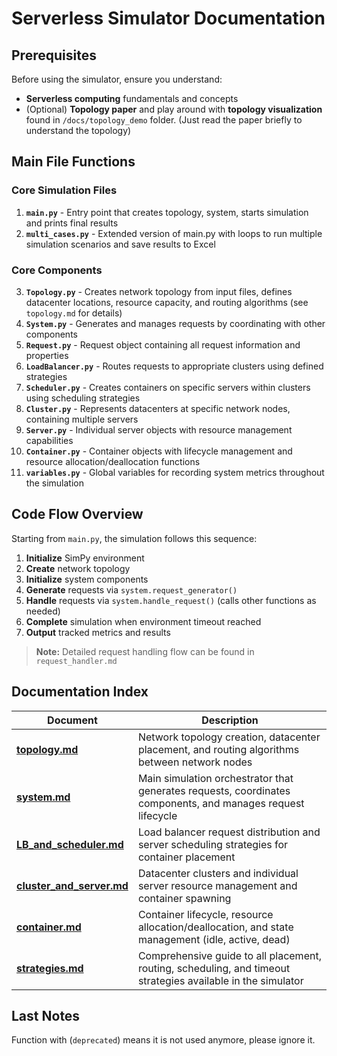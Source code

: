 
# Serverless Simulator Documentation

## Prerequisites

Before using the simulator, ensure you understand:
- **Serverless computing** fundamentals and concepts
- (Optional) **Topology paper** and play around with **topology visualization** found in `/docs/topology_demo` folder. (Just read the paper briefly to understand the topology)

## Main File Functions

### Core Simulation Files
1. **`main.py`** - Entry point that creates topology, system, starts simulation and prints final results
2. **`multi_cases.py`** - Extended version of main.py with loops to run multiple simulation scenarios and save results to Excel

### Core Components
3. **`Topology.py`** - Creates network topology from input files, defines datacenter locations, resource capacity, and routing algorithms (see `topology.md` for details)
4. **`System.py`** - Generates and manages requests by coordinating with other components
5. **`Request.py`** - Request object containing all request information and properties
6. **`LoadBalancer.py`** - Routes requests to appropriate clusters using defined strategies
7. **`Scheduler.py`** - Creates containers on specific servers within clusters using scheduling strategies
8. **`Cluster.py`** - Represents datacenters at specific network nodes, containing multiple servers
9. **`Server.py`** - Individual server objects with resource management capabilities
10. **`Container.py`** - Container objects with lifecycle management and resource allocation/deallocation functions
11. **`variables.py`** - Global variables for recording system metrics throughout the simulation

## Code Flow Overview

Starting from `main.py`, the simulation follows this sequence:

1. **Initialize** SimPy environment
2. **Create** network topology
3. **Initialize** system components
4. **Generate** requests via `system.request_generator()`
5. **Handle** requests via `system.handle_request()` (calls other functions as needed)
6. **Complete** simulation when environment timeout reached
7. **Output** tracked metrics and results

> **Note:** Detailed request handling flow can be found in `request_handler.md`

## Documentation Index

| Document | Description |
|----------|-------------|
| **[topology.md](topology.md)** | Network topology creation, datacenter placement, and routing algorithms between network nodes |
| **[system.md](system.md)** | Main simulation orchestrator that generates requests, coordinates components, and manages request lifecycle |
| **[LB_and_scheduler.md](LB_and_scheduler.md)** | Load balancer request distribution and server scheduling strategies for container placement |
| **[cluster_and_server.md](cluster_and_server.md)** | Datacenter clusters and individual server resource management and container spawning |
| **[container.md](container.md)** | Container lifecycle, resource allocation/deallocation, and state management (idle, active, dead) |
| **[strategies.md](strategies.md)** | Comprehensive guide to all placement, routing, scheduling, and timeout strategies available in the simulator |

## Last Notes  

Function with (`deprecated`) means it is not used anymore, please ignore it.

